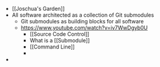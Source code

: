 - [[Joschua's Garden]]
- All software architected as a collection of Git submodules
	- Git submodules as building blocks for all software
	- https://www.youtube.com/watch?v=iv7WwDgyb0U
		- [[Source Code Control]]
		- What is a [[Submodule]]
		- [[Command Line]]
		-
-